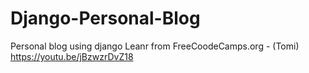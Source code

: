 # Django-Personal-Blog
Personal blog using django
Leanr from FreeCoodeCamps.org - (Tomi)
https://youtu.be/jBzwzrDvZ18

